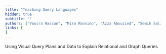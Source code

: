 ```yaml
---
title: "Teaching Query Languages"
hidden: true
subtitle: ""
authors: ["Yousra Hassan", "Miro Mannino", "Azza Abouzied", "Semih Salihoglu"]
links: [
]
---
```

Using Visual Query Plans and Data to Explain Relational and Graph Queries